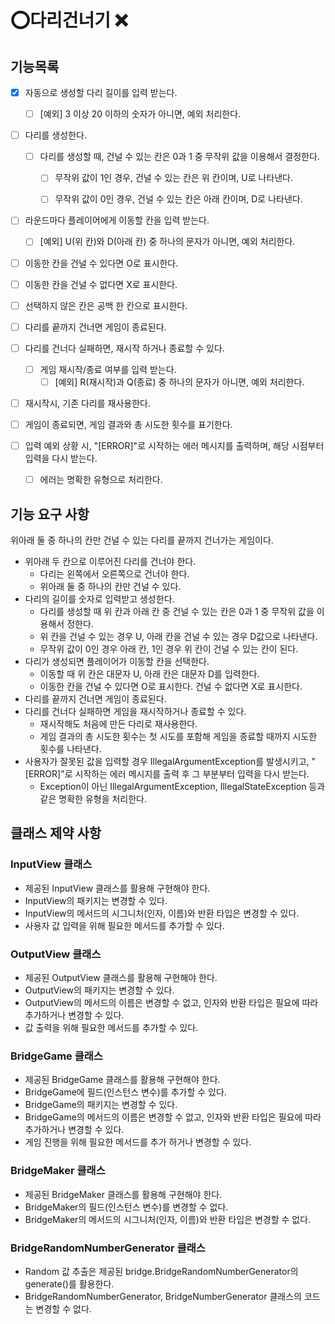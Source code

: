 # ⭕다리건너기 ❌

## 기능목록

-[X] 자동으로 생성할 다리 길이를 입력 받는다.
  -[ ] [예외] 3 이상 20 이하의 숫자가 아니면, 예외 처리한다.
-[ ] 다리를 생성한다.
  -[ ] 다리를 생성할 때, 건널 수 있는 칸은 0과 1 중 무작위 값을 이용해서 결정한다.
    -[ ] 무작위 값이 1인 경우, 건널 수 있는 칸은 위 칸이며, U로 나타낸다.
    -[ ] 무작위 값이 0인 경우, 건널 수 있는 칸은 아래 칸이며, D로 나타낸다.


-[ ] 라운드마다 플레이어에게 이동할 칸을 입력 받는다.
  -[ ] [예외] U(위 칸)와 D(아래 칸) 중 하나의 문자가 아니면, 예외 처리한다.
-[ ] 이동한 칸을 건널 수 있다면 O로 표시한다.
-[ ] 이동한 칸을 건널 수 없다면 X로 표시한다.
-[ ] 선택하지 않은 칸은 공백 한 칸으로 표시한다.


-[ ] 다리를 끝까지 건너면 게임이 종료된다.
-[ ] 다리를 건너다 실패하면, 재시작 하거나 종료할 수 있다.
  -[ ] 게임 재시작/종료 여부를 입력 받는다.
    -[ ] [예외] R(재시작)과 Q(종료) 중 하나의 문자가 아니면, 예외 처리한다.
-[ ] 재시작시, 기존 다리를 재사용한다.
-[ ] 게임이 종료되면, 게임 결과와 총 시도한 횟수를 표기한다.
-[ ] 입력 예외 상황 시, "[ERROR]"로 시작하는 에러 메시지를 출력하며, 해당 시점부터 입력을 다시 받는다.
  -[ ] 에러는 명확한 유형으로 처리한다. 

  
## 기능 요구 사항
위아래 둘 중 하나의 칸만 건널 수 있는 다리를 끝까지 건너가는 게임이다.
- 위아래 두 칸으로 이루어진 다리를 건너야 한다.
  - 다리는 왼쪽에서 오른쪽으로 건너야 한다.
  - 위아래 둘 중 하나의 칸만 건널 수 있다.
- 다리의 길이를 숫자로 입력받고 생성한다.
  - 다리를 생성할 때 위 칸과 아래 칸 중 건널 수 있는 칸은 0과 1 중 무작위 값을 이용해서 정한다.
  - 위 칸을 건널 수 있는 경우 U, 아래 칸을 건널 수 있는 경우 D값으로 나타낸다.
  - 무작위 값이 0인 경우 아래 칸, 1인 경우 위 칸이 건널 수 있는 칸이 된다.
- 다리가 생성되면 플레이어가 이동할 칸을 선택한다.
  - 이동할 때 위 칸은 대문자 U, 아래 칸은 대문자 D를 입력한다.
  - 이동한 칸을 건널 수 있다면 O로 표시한다. 건널 수 없다면 X로 표시한다.
- 다리를 끝까지 건너면 게임이 종료된다.
- 다리를 건너다 실패하면 게임을 재시작하거나 종료할 수 있다.
  - 재시작해도 처음에 만든 다리로 재사용한다.
  - 게임 결과의 총 시도한 횟수는 첫 시도를 포함해 게임을 종료할 때까지 시도한 횟수를 나타낸다.
- 사용자가 잘못된 값을 입력할 경우 IllegalArgumentException를 발생시키고, "[ERROR]"로 시작하는 에러 메시지를 출력 후 그 부분부터 입력을 다시 받는다.
  - Exception이 아닌 IllegalArgumentException, IllegalStateException 등과 같은 명확한 유형을 처리한다.



## 클래스 제약 사항

### InputView 클래스
- 제공된 InputView 클래스를 활용해 구현해야 한다.
- InputView의 패키지는 변경할 수 있다.
- InputView의 메서드의 시그니처(인자, 이름)와 반환 타입은 변경할 수 있다.
- 사용자 값 입력을 위해 필요한 메서드를 추가할 수 있다.

### OutputView 클래스
- 제공된 OutputView 클래스를 활용해 구현해야 한다.
- OutputView의 패키지는 변경할 수 있다.
- OutputView의 메서드의 이름은 변경할 수 없고, 인자와 반환 타입은 필요에 따라 추가하거나 변경할 수 있다.
- 값 출력을 위해 필요한 메서드를 추가할 수 있다.

### BridgeGame 클래스
- 제공된 BridgeGame 클래스를 활용해 구현해야 한다.
- BridgeGame에 필드(인스턴스 변수)를 추가할 수 있다.
- BridgeGame의 패키지는 변경할 수 있다.
- BridgeGame의 메서드의 이름은 변경할 수 없고, 인자와 반환 타입은 필요에 따라 추가하거나 변경할 수 있다.
- 게임 진행을 위해 필요한 메서드를 추가 하거나 변경할 수 있다.

### BridgeMaker 클래스
- 제공된 BridgeMaker 클래스를 활용해 구현해야 한다.
- BridgeMaker의 필드(인스턴스 변수)를 변경할 수 없다.
- BridgeMaker의 메서드의 시그니처(인자, 이름)와 반환 타입은 변경할 수 없다.

### BridgeRandomNumberGenerator 클래스
- Random 값 추출은 제공된 bridge.BridgeRandomNumberGenerator의 generate()를 활용한다.
- BridgeRandomNumberGenerator, BridgeNumberGenerator 클래스의 코드는 변경할 수 없다.